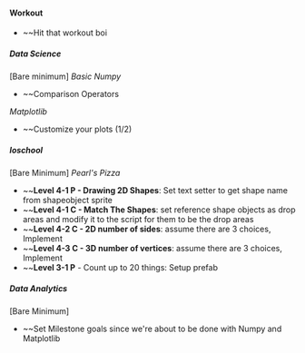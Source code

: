 #### Workout
* ~~Hit that workout boi

##### **Data Science**
[Bare minimum]
*Basic Numpy*
* ~~Comparison Operators

*Matplotlib*
* ~~Customize your plots (1/2)

##### **Ioschool**
[Bare Minimum]
*Pearl's Pizza*
- ~~**Level 4-1 P - Drawing 2D Shapes**: Set text setter to get shape name from shapeobject sprite
- ~~**Level 4-1 C - Match The Shapes**: set reference shape objects as drop areas and modify it to the script for them to be the drop areas
- ~~**Level 4-2 C - 2D number of sides**: assume there are 3 choices, Implement
- ~~**Level 4-3 C - 3D number of vertices**: assume there are 3 choices, Implement
- ~~**Level 3-1 P** - Count up to 20 things: Setup prefab

##### **Data Analytics**
[Bare Minimum]
* ~~Set Milestone goals since we're about to be done with Numpy and Matplotlib


